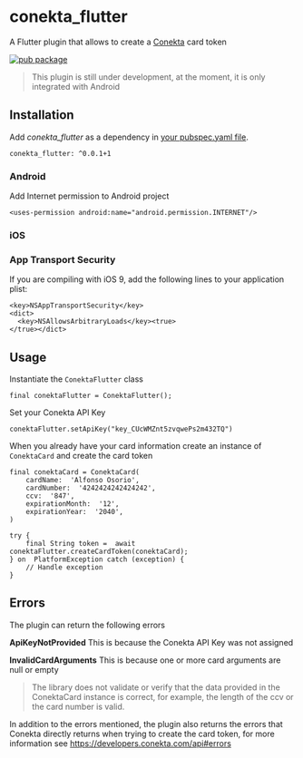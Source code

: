 # conekta_flutter

A Flutter plugin that allows to create a [Conekta](https://www.conekta.com/) card token

[![pub package](https://img.shields.io/pub/v/conekta_flutter.svg)](https://pub.dartlang.org/packages/conekta_flutter)

> This plugin is still under development, at the moment, it is only integrated with Android

## Installation

Add _conekta_flutter_ as a dependency in [your pubspec.yaml file](https://flutter.io/platform-plugins/).

```
conekta_flutter: ^0.0.1+1
```

### Android

Add Internet permission to Android project

```
<uses-permission android:name="android.permission.INTERNET"/>
```

### iOS

### App Transport Security

If you are compiling with iOS 9, add the following lines to your application plist:

```
<key>NSAppTransportSecurity</key>
<dict>
  <key>NSAllowsArbitraryLoads</key><true>
</true></dict>
```

## Usage

Instantiate the `ConektaFlutter` class

    final conektaFlutter = ConektaFlutter();

Set your Conekta API Key

	conektaFlutter.setApiKey("key_CUcWMZnt5zvqwePs2m432TQ")

When you already have your card information create an instance of `ConektaCard` and create the card token

	final conektaCard = ConektaCard(
		cardName:  'Alfonso Osorio',
		cardNumber:  '4242424242424242',
		ccv:  '847',
		expirationMonth:  '12',
		expirationYear:  '2040',
	)
	
	try {
		final String token =  await conektaFlutter.createCardToken(conektaCard);
	} on  PlatformException catch (exception) {
		// Handle exception
	}

## Errors

The plugin can return the following errors
	
**ApiKeyNotProvided** This is because the Conekta API Key was not assigned 

**InvalidCardArguments** This is because one or more card arguments are null or empty

> The library does not validate or verify that the data provided in the ConektaCard instance is correct, for example, the length of the ccv or the card number is valid.

In addition to the errors mentioned, the plugin also returns the errors that Conekta directly returns when trying to create the card token, for more information see https://developers.conekta.com/api#errors